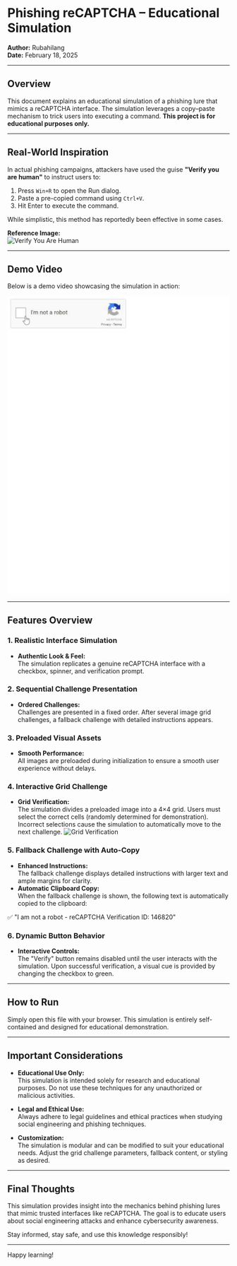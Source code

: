 # Phishing reCAPTCHA – Educational Simulation

**Author:** Rubahilang  
**Date:** February 18, 2025

---

## Overview

This document explains an educational simulation of a phishing lure that mimics a reCAPTCHA interface. The simulation leverages a copy–paste mechanism to trick users into executing a command. **This project is for educational purposes only.**

---

## Real-World Inspiration

In actual phishing campaigns, attackers have used the guise **"Verify you are human"** to instruct users to:

1. Press `Win+R` to open the Run dialog.
2. Paste a pre-copied command using `Ctrl+V`.
3. Hit Enter to execute the command.

While simplistic, this method has reportedly been effective in some cases.

**Reference Image:**  
![Verify You Are Human](https://github.com/user-attachments/assets/56be51b9-e58d-40e9-bdb1-54bcc11d4180)

---

## Demo Video

Below is a demo video showcasing the simulation in action:

![Demo](https://github.com/rubahilang/recaptcha-phish-v2/blob/main/video/demo.gif)

---

## Features Overview

### 1. Realistic Interface Simulation
- **Authentic Look & Feel:**  
  The simulation replicates a genuine reCAPTCHA interface with a checkbox, spinner, and verification prompt.

### 2. Sequential Challenge Presentation
- **Ordered Challenges:**  
  Challenges are presented in a fixed order. After several image grid challenges, a fallback challenge with detailed instructions appears.

### 3. Preloaded Visual Assets
- **Smooth Performance:**  
  All images are preloaded during initialization to ensure a smooth user experience without delays.

### 4. Interactive Grid Challenge
- **Grid Verification:**  
  The simulation divides a preloaded image into a 4×4 grid. Users must select the correct cells (randomly determined for demonstration). Incorrect selections cause the simulation to automatically move to the next challenge.
  ![Grid Verification](https://i.postimg.cc/fTn5wf3W/image.png)

### 5. Fallback Challenge with Auto-Copy
- **Enhanced Instructions:**  
  The fallback challenge displays detailed instructions with larger text and ample margins for clarity.
- **Automatic Clipboard Copy:**  
  When the fallback challenge is shown, the following text is automatically copied to the clipboard:
  
✅ "I am not a robot - reCAPTCHA Verification ID: 146820"

### 6. Dynamic Button Behavior
- **Interactive Controls:**  
The "Verify" button remains disabled until the user interacts with the simulation. Upon successful verification, a visual cue is provided by changing the checkbox to green.

---

## How to Run

Simply open this file with your browser. This simulation is entirely self-contained and designed for educational demonstration.

---

## Important Considerations

- **Educational Use Only:**  
This simulation is intended solely for research and educational purposes. Do not use these techniques for any unauthorized or malicious activities.

- **Legal and Ethical Use:**  
Always adhere to legal guidelines and ethical practices when studying social engineering and phishing techniques.

- **Customization:**  
The simulation is modular and can be modified to suit your educational needs. Adjust the grid challenge parameters, fallback content, or styling as desired.

---

## Final Thoughts

This simulation provides insight into the mechanics behind phishing lures that mimic trusted interfaces like reCAPTCHA. The goal is to educate users about social engineering attacks and enhance cybersecurity awareness.

Stay informed, stay safe, and use this knowledge responsibly!

---

Happy learning!
